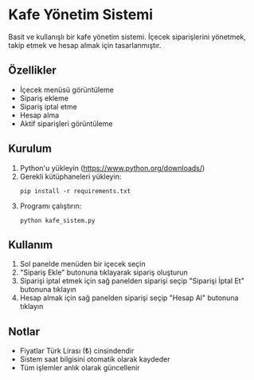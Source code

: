 # Kafe Yönetim Sistemi

Basit ve kullanışlı bir kafe yönetim sistemi. İçecek siparişlerini yönetmek, takip etmek ve hesap almak için tasarlanmıştır.

## Özellikler

- İçecek menüsü görüntüleme
- Sipariş ekleme
- Sipariş iptal etme
- Hesap alma
- Aktif siparişleri görüntüleme

## Kurulum

1. Python'u yükleyin (https://www.python.org/downloads/)
2. Gerekli kütüphaneleri yükleyin:
   ```
   pip install -r requirements.txt
   ```
3. Programı çalıştırın:
   ```
   python kafe_sistem.py
   ```

## Kullanım

1. Sol panelde menüden bir içecek seçin
2. "Sipariş Ekle" butonuna tıklayarak sipariş oluşturun
3. Siparişi iptal etmek için sağ panelden siparişi seçip "Siparişi İptal Et" butonuna tıklayın
4. Hesap almak için sağ panelden siparişi seçip "Hesap Al" butonuna tıklayın

## Notlar

- Fiyatlar Türk Lirası (₺) cinsindendir
- Sistem saat bilgisini otomatik olarak kaydeder
- Tüm işlemler anlık olarak güncellenir 